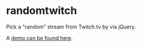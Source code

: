 randomtwitch
============

Pick a "random" stream from Twitch.tv by via jQuery.

A [demo can be found here](http://kvitsux.github.io/randomtwitch).